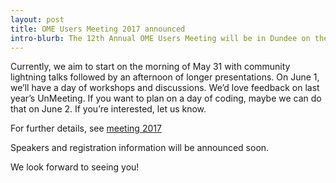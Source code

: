 ```yaml
---
layout: post
title: OME Users Meeting 2017 announced
intro-blurb: The 12th Annual OME Users Meeting will be in Dundee on the 31st May and 1st June 2017
---
```

Currently, we aim to start on the morning of May 31 with community lightning talks followed by an afternoon of longer presentations. On June 1, we’ll have a day of workshops and discussions. We’d love feedback on last year’s UnMeeting. If you want to plan on a day of coding, maybe we can do that on June 2. If you’re interested, let us know.

For further details, see [meeting 2017](events/12th-annual-users-meeting-2017)

Speakers and registration information will be announced soon.

We look forward to seeing you!
